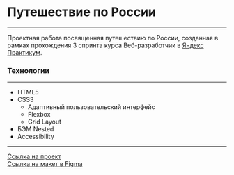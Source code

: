 # **Путешествие по России**
***
Проектная работа посвященная путешествию по России, созданная в рамках прохождения 3 спринта курса Веб-разработчик в [Яндекс Практикум](https://practicum.yandex.ru "сервис онлайн-образования").

### **Технологии**
***
* HTML5
* CSS3
  * Адаптивный пользовательский интерфейс
  * Flexbox
  * Grid Layout
* БЭМ Nested
* Accessibility
***
[Ссылка на проект](https://romankrivopalov.github.io/russian-travel/)\
[Ссылка на макет в Figma](https://www.figma.com/file/5S2WSbEFL6awjVWJ0NWL8Q/Sprint-3_-Russia-_-desktop-%2B-mobile)
